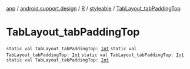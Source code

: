 [app](../../../index.md) / [android.support.design](../../index.md) / [R](../index.md) / [styleable](index.md) / [TabLayout_tabPaddingTop](.)

# TabLayout_tabPaddingTop

`static val TabLayout_tabPaddingTop: `[`Int`](https://kotlinlang.org/api/latest/jvm/stdlib/kotlin/-int/index.html)
`static val TabLayout_tabPaddingTop: `[`Int`](https://kotlinlang.org/api/latest/jvm/stdlib/kotlin/-int/index.html)
`static val TabLayout_tabPaddingTop: `[`Int`](https://kotlinlang.org/api/latest/jvm/stdlib/kotlin/-int/index.html)
`static val TabLayout_tabPaddingTop: `[`Int`](https://kotlinlang.org/api/latest/jvm/stdlib/kotlin/-int/index.html)